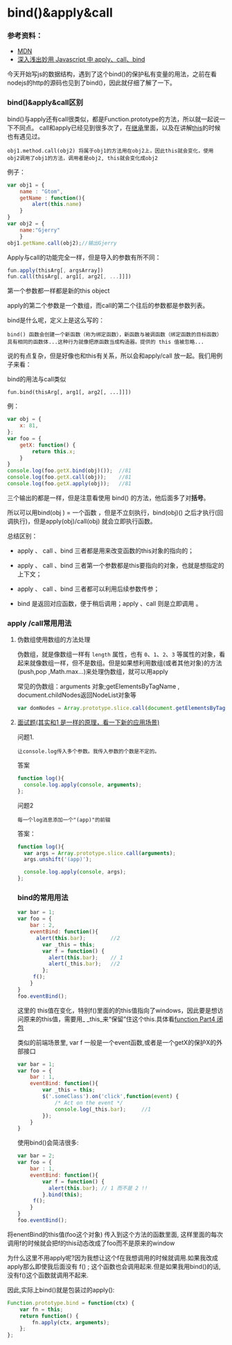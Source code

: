 # bind()&apply&call

### 参考资料：

- [MDN](https://developer.mozilla.org/zh-CN/docs/Web/JavaScript/Reference/Global_Objects/Function/bind)
- [深入浅出妙用 Javascript 中 apply、call、bind](http://web.jobbole.com/83642/)

今天开始写js的数据结构，遇到了这个bind()的保护私有变量的用法，之前在看nodejs的http的源码也见到了bind()，因此就仔细了解了一下。

### bind()&apply&call区别

bind()与apply还有call很类似，都是Function.prototype的方法，所以就一起说一下不同点。 call和apply已经见到很多次了，在[继承](https://github.com/GhostTomX/ECMAScriptNode-Notes/blob/master/js/06_Object.md)里面，以及在讲解[this](https://github.com/GhostTomX/ECMAScriptNode-Notes/blob/master/js/07_Function_this.md)的时候也有遇见过。

``` obj1.method.call(obj2) 将属于obj1的方法用在obj2上，因此this就会变化，使用obj2调用了obj1的方法，调用者是obj2, this就会变化成obj2
obj1.method.call(obj2) 将属于obj1的方法用在obj2上，因此this就会变化，使用obj2调用了obj1的方法，调用者是obj2, this就会变化成obj2
```

例子：

```javascript
var obj1 = {
	name : "Gtom",
	getName : function(){
		alert(this.name)
	}
}
var obj2 = {
	name:"Gjerry" 
	}
obj1.getName.call(obj2);//输出Gjerry
```

Apply与call的功能完全一样，但是导入的参数有所不同：

```javascript
fun.apply(thisArg[, argsArray])
fun.call(thisArg[, arg1[, arg2[, ...]]])
```

第一个参数都一样都是新的this object

apply的第二个参数是一个数组，而call的第二个往后的参数都是参数列表。



bind是什么呢，定义上是这么写的：

```
bind() 函数会创建一个新函数（称为绑定函数），新函数与被调函数（绑定函数的目标函数）具有相同的函数体...这种行为就像把原函数当成构造器。提供的 this 值被忽略...
```

说的有点复杂，但是好像也和this有关系，所以会和apply/call 放一起。我们用例子来看：

bind的用法与call类似

```
fun.bind(thisArg[, arg1[, arg2[, ...]]])
```
例：

```javascript
var obj = {
    x: 81,
};
var foo = {
    getX: function() {
        return this.x;
    }
}
console.log(foo.getX.bind(obj)());  //81
console.log(foo.getX.call(obj));    //81
console.log(foo.getX.apply(obj));   //81
```

三个输出的都是一样，但是注意看使用 bind() 的方法，他后面多了对**括号**。

所以可以用bind(obj ) = 一个函数 ，但是不立刻执行，bind(obj)() 之后才执行(回调执行)，但是apply(obj)/call(obj) 就会立即执行函数。

总结区别：

- apply 、 call 、bind 三者都是用来改变函数的this对象的指向的；

- apply 、 call 、bind 三者第一个参数都是this要指向的对象，也就是想指定的上下文；
- apply 、 call 、bind 三者都可以利用后续参数传参；
- bind 是返回对应函数，便于稍后调用；apply 、call 则是立即调用 。

### apply /call常用用法

1. 伪数组使用数组的方法处理

   伪数组，就是像数组一样有 `length` 属性，也有 `0`、`1`、`2`、`3` 等属性的对象，看起来就像数组一样，但不是数组。但是如果想利用数组(或者其他对象)的方法(push,pop ,Math.max...)来处理伪数组，就可以用apply

   常见的伪数组：arguments 对象;getElementsByTagName , document.childNodes返回NodeList对象等

   ```javascript
   var domNodes = Array.prototype.slice.call(document.getElementsByTagName("*"));
   ```

2. [面试题(其实和1 是一样的原理，看一下新的应用场景)](https://segmentfault.com/a/1190000000375138?page=1)

   问题1.

   ```
   让console.log传入多个参数。我传入参数的个数是不定的。
   ```

   答案

   ```javascript
   function log(){
     console.log.apply(console, arguments);
   };
   ```

   问题2 

   ```
   每一个log消息添加一个"(app)"的前辍
   ```

   答案：

   ```javascript
   function log(){
     var args = Array.prototype.slice.call(arguments);
     args.unshift('(app)');

     console.log.apply(console, args);
   };
   ```

   ### bind的常用用法

   ```javascript
   var bar = 1;
   var foo = {
       bar : 2,
       eventBind: function(){
         alert(this.bar);        //2 
           var _this = this;      
           var f = function() {
             alert(this.bar);    // 1
             alert(_this.bar);   //2   
           };
        f();
       }
   }
   foo.eventBind();
   ```

   这里的 this值在变化，特别f()里面的的this值指向了windows，因此要是想访问原来的this值，需要用_ _this_来“保留”住这个this.具体看[function Part4 闭包](https://github.com/GhostTomX/ECMAScriptNode-Notes/blob/master/js/07_Function.md)

   类似的前端场景里, var f 一般是一个event函数,或者是一个getX的保护X的外部接口

   ```javascript
   var bar = 1;
   var foo = {
       bar : 1,
       eventBind: function(){
           var _this = this;
           $('.someClass').on('click',function(event) {
               /* Act on the event */
               console.log(_this.bar);     //1
           });
       }
   }
   ```

   使用bind()会简洁很多:

   ```javascript
   var bar = 2;
   var foo = {
       bar : 1,
       eventBind: function(){
           var f = function() {
             alert(this.bar); // 1 而不是 2 !!
           }.bind(this);
        f();
       }
   }
   foo.eventBind();
   ```


将enentBind的this值(foo这个对象) 传入到这个方法的函数里面, 这样里面的每次调用f的时候就会把f的this动态改成了foo而不是原来的window

为什么这里不用apply呢?因为我想让这个f在我想调用的时候就调用.如果我改成apply那么即使我后面没有 f() ;  这个函数也会调用起来.但是如果我用bind()的话,没有f()这个函数就调用不起来.

因此,实际上bind()就是包装过的apply():

```javascript
Function.prototype.bind = function(ctx) {
    var fn = this;
    return function() {
        fn.apply(ctx, arguments);
    };
};
```

